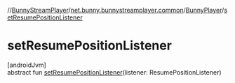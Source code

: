 //[BunnyStreamPlayer](../../../index.md)/[net.bunny.bunnystreamplayer.common](../index.md)/[BunnyPlayer](index.md)/[setResumePositionListener](set-resume-position-listener.md)

# setResumePositionListener

[androidJvm]\
abstract fun [setResumePositionListener](set-resume-position-listener.md)(listener: ResumePositionListener)
